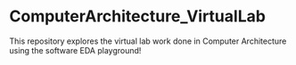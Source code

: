 # ComputerArchitecture_VirtualLab
This repository explores the virtual lab work done in Computer Architecture using the software EDA playground!
